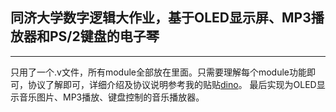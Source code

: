 
## 同济大学数字逻辑大作业，基于OLED显示屏、MP3播放器和PS/2键盘的电子琴
---
只用了一个.v文件，所有module全部放在里面。只需要理解每个module功能即可，协议了解即可，详细介绍及协议说明参考我的贴贴[dino](https://github.com/DinoMax00/TJ-FPGA_MP3)。
最后实现为OLED显示音乐图片、MP3播放、键盘控制的音乐播放器。
